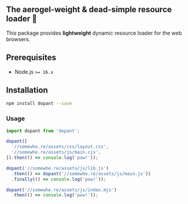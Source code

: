 The aerogel-weight & dead-simple resource loader 🚚
---
This package provides **lightweight** dynamic resource loader for the web browsers.

## Prerequisites

* Node.js `>= 16.x`

## Installation

```bash
npm install dopant --save
```

### Usage

```javascript
import dopant from 'dopant';

dopant([
  '//somewhe.re/assets/css/layout.css',
  '//somewhe.re/assets/js/main.cjs',
]).then(() => console.log('pow!'));

dopant('//somewhe.re/assets/js/lib.js')
  .then(() => dopant('//somewhe.re/assets/js/main.js'))
  .finally(() => console.log('pow!'));

dopant('//somewhe.re/assets/js/index.mjs')
  .then(() => console.log('pow!'));
```
